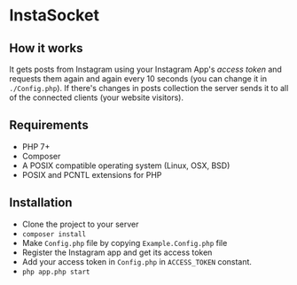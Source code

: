# InstaSocket

## How it works
It gets posts from Instagram using your Instagram App's *access token* and requests them again and again every 10 seconds (you can change it in `./Config.php`). If there's changes in posts collection the server sends it to all of the connected clients (your website visitors).

## Requirements
- PHP 7+
- Composer
- A POSIX compatible operating system (Linux, OSX, BSD)
- POSIX and PCNTL extensions for PHP

## Installation

- Clone the project to your server
- `composer install`
- Make `Config.php` file by copying `Example.Config.php` file
- Register the Instagram app and get its access token
- Add your access token in `Config.php` in `ACCESS_TOKEN` constant.
- `php app.php start`
